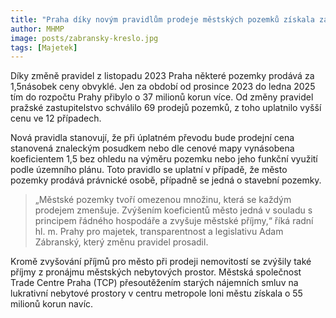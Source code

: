 ```yaml
---
title: "Praha díky novým pravidlům prodeje městských pozemků získala za 14 měsíců o 37 milionů korun více"
author: MHMP
image: posts/zabransky-kreslo.jpg
tags: [Majetek]
---
```


Díky změně pravidel z listopadu 2023 Praha některé pozemky prodává za 1,5násobek ceny obvyklé. Jen za období od prosince 2023 do ledna 2025 tím do rozpočtu Prahy přibylo o 37 milionů korun více. Od změny pravidel pražské zastupitelstvo schválilo 69 prodejů pozemků, z toho uplatnilo vyšší cenu ve 12 případech.

Nová pravidla stanovují, že při úplatném převodu bude prodejní cena stanovená znaleckým posudkem nebo dle cenové mapy vynásobena koeficientem 1,5 bez ohledu na výměru pozemku nebo jeho funkční využití podle územního plánu. Toto pravidlo se uplatní v případě, že město pozemky prodává právnické osobě, případně se jedná o stavební pozemky.

> „Městské pozemky tvoří omezenou množinu, která se každým prodejem zmenšuje. Zvýšením koeficientů město jedná v souladu s principem řádného hospodáře a zvyšuje městské příjmy,“ říká radní hl. m. Prahy pro majetek, transparentnost a legislativu Adam Zábranský, který změnu pravidel prosadil.  

Kromě zvyšování příjmů pro město při prodeji nemovitostí se zvýšily také příjmy z pronájmu městských nebytových prostor. Městská společnost Trade Centre Praha (TCP) přesoutěžením starých nájemních smluv na lukrativní nebytové prostory v centru metropole loni městu získala o 55 milionů korun navíc.
